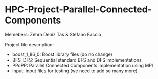 # HPC-Project-Parallel-Connected-Components
Memebers: Zehra Deniz Tas & Stefano Faccio

Project file description:
- boost_1_86_0: Boost library files (do no change)
- BFS_DFS: Sequential standard BFS and DFS implementations 
- PPoPP: Parallel Connected Components implementation using MPI
- input: input files for testing (we need to add so many more)
